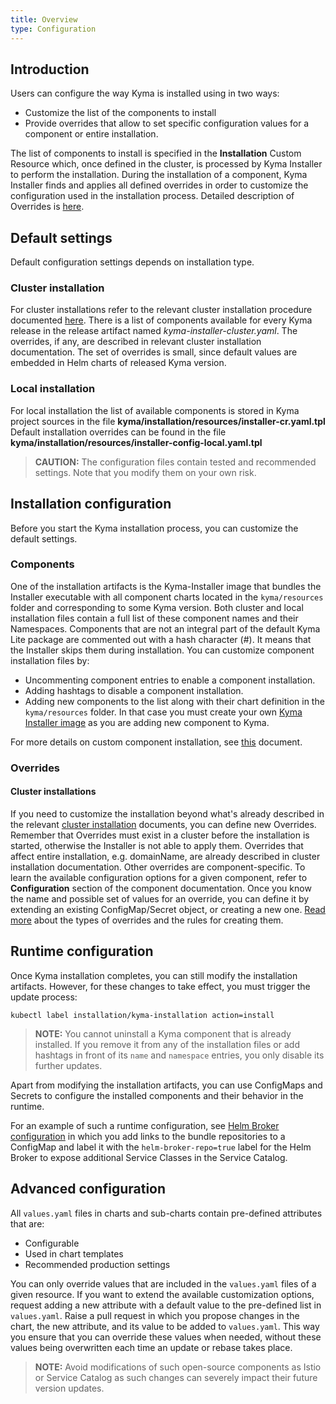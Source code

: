 ```yaml
---
title: Overview
type: Configuration
---
```


## Introduction

Users can configure the way Kyma is installed using in two ways:
  - Customize the list of the components to install
  - Provide overrides that allow to set specific configuration values for a component or entire installation.

The list of components to install is specified in the **Installation** Custom Resource which, once defined in the cluster, is processed by Kyma Installer to perform the installation.
During the installation of a component, Kyma Installer finds and applies all defined overrides in order to customize the configuration used in the installation process.
Detailed description of Overrides is [here](https://kyma.project.io).


## Default settings

Default configuration settings depends on installation type.

### Cluster installation
For cluster installations refer to the relevant cluster installation procedure documented [here](https://kyma.project.io/).
There is a list of components available for every Kyma release in the release artifact named *kyma-installer-cluster.yaml*.
The overrides, if any, are described in relevant cluster installation documentation. The set of overrides is small, since default values are embedded in Helm charts of released Kyma version.

### Local installation
For local installation the list of available components is stored in Kyma project sources in the file **kyma/installation/resources/installer-cr.yaml.tpl**
Default installation overrides can be found in the file **kyma/installation/resources/installer-config-local.yaml.tpl**
>**CAUTION:** The configuration files contain tested and recommended settings. Note that you modify them on your own risk.


## Installation configuration

Before you start the Kyma installation process, you can customize the default settings.

### Components

One of the installation artifacts is the Kyma-Installer image that bundles the Installer executable with all component charts located in the `kyma/resources` folder and corresponding to some Kyma version.
Both cluster and local installation files contain a full list of these component names and their Namespaces.
Components that are not an integral part of the default Kyma Lite package are commented out with a hash character (#). It means that the Installer skips them during installation.
You can customize component installation files by:
- Uncommenting component entries to enable a component installation.
- Adding hashtags to disable a component installation.
- Adding new components to the list along with their chart definition in the `kyma/resources` folder. In that case you must create your own [Kyma Installer image](#installation-use-your-own-kyma-installer-image) as you are adding new component to Kyma.

For more details on custom component installation, see [this](#configuration-custom-component-installation) document.

### Overrides

#### Cluster installations
If you need to customize the installation beyond what's already described in the relevant [cluster installation](https://kyma.project.io) documents, you can define new Overrides.
Remember that Overrides must exist in a cluster before the installation is started, otherwise the Installer is not able to apply them.
Overrides that affect entire installation, e.g. domainName, are already described in cluster installation documentation.
Other overrides are component-specific. To learn the available configuration options for a given component, refer to **Configuration** section of the component documentation.
Once you know the name and possible set of values for an override, you can define it by extending an existing ConfigMap/Secret object, or creating a new one.
[Read more](#configuration-helm-overrides-for-kyma-installation) about the types of overrides and the rules for creating them.


## Runtime configuration

Once Kyma installation completes, you can still modify the installation artifacts. However, for these changes to take effect, you must trigger the update process:

```
kubectl label installation/kyma-installation action=install
```

>**NOTE:** You cannot uninstall a Kyma component that is already installed. If you remove it from any of the installation files or add hashtags in front of its `name` and `namespace` entries, you only disable its further updates.

Apart from modifying the installation artifacts, you can use ConfigMaps and Secrets to configure the installed components and their behavior in the runtime.

For an example of such a runtime configuration, see [Helm Broker configuration](/components/helm-broker/#configuration-configuration) in which you add links to the bundle repositories to a ConfigMap and label it with the `helm-broker-repo=true` label for the Helm Broker to expose additional Service Classes in the Service Catalog.

## Advanced configuration

All `values.yaml` files in charts and sub-charts contain pre-defined attributes that are:
- Configurable
- Used in chart templates
- Recommended production settings

You can only override values that are included in the `values.yaml` files of a given resource. If you want to extend the available customization options, request adding a new attribute with a default value to the pre-defined list in `values.yaml`. Raise a pull request in which you propose changes in the chart, the new attribute, and its value to be added to `values.yaml`. This way you ensure that you can override these values when needed, without these values being overwritten each time an update or rebase takes place.

>**NOTE:** Avoid modifications of such open-source components as Istio or Service Catalog as such changes can severely impact their future version updates.
